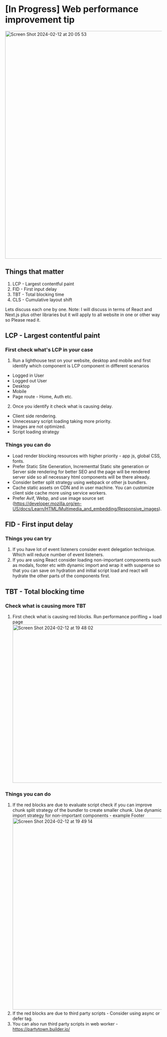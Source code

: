 # [In Progress] Web performance improvement tip
<img width="731" alt="Screen Shot 2024-02-12 at 20 05 53" src="https://github.com/apurbalal/heyitsapu/assets/9425881/d7e2fc7c-316d-4faa-9421-17b072e31eb1">


## Things that matter
1. LCP - Largest contentful paint
2. FID - First input delay
3. TBT - Total blocking time
4. CLS - Cumulative layout shift

Lets discuss each one by one.
Note: I will discuss in terms of React and Next.js plus other libraries but it will apply to all website in one or other way so Please read it. 

## LCP - Largest contentful paint
### First check what's LCP in your case
1. Run a lighthouse test on your website, desktop and mobile and first identify which component is LCP component in different scenarios
- Logged in User
- Logged out User
- Desktop
- Mobile
- Page route - Home, Auth etc.
2. Once you identify it check what is causing delay.
- Client side rendering.
- Unnecessary script loading taking more priority.
- Images are not optimized.
- Script loading strategy

### Things you can do
- Load render blocking resources with higher priority - app js, global CSS, fonts.
- Prefer Static Site Generation, Incrementtal Static site generation or Server side rendering for better SEO 
  and the page will be rendered server side so all necessary html components will be there already.
- Consider better split strategy using webpack or other js bundlers.
- Cache static assets on CDN and in user machine. You can customize client side cache more using service workers.
- Prefer Avif, Webp, and use image source set (https://developer.mozilla.org/en-US/docs/Learn/HTML/Multimedia_and_embedding/Responsive_images).

## FID - First input delay
### Things you can try
1. If you have lot of event listeners consider event delegation technique. Which will reduce number of event listeners.
2. If you are using React consider loading non-important components such as modals, footer etc with dynamic import and wrap it with suspense so that you can save on hydration and initial script load and react will hydrate the other parts of the components first.

## TBT - Total blocking time
### Check what is causing more TBT
1. First check what is causing red blocks. Run performance porifling + load page <img width="508" alt="Screen Shot 2024-02-12 at 19 48 02" src="https://github.com/apurbalal/heyitsapu/assets/9425881/4c3cd46a-98b7-442a-84ed-b06216567193">

### Things you can do
1. If the red blocks are due to evaluate script check if you can improve chunk split strategy of the bundler to create smaller chunk. Use dynamic import strategy for non-important components - example Footer <img width="615" alt="Screen Shot 2024-02-12 at 19 49 14" src="https://github.com/apurbalal/heyitsapu/assets/9425881/400c4f20-3a44-45f6-b836-753f7133eb81">
2. If the red blocks are due to third party scripts - Consider using async or defer tag.
3. You can also run third party scripts in web worker - https://partytown.builder.io/
   
